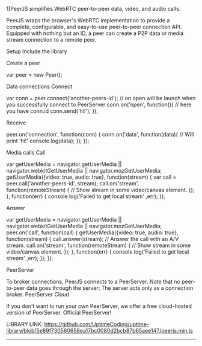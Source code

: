 1)PeerJS simplifies WebRTC peer-to-peer data, video, and audio calls.

PeerJS wraps the browser's WebRTC implementation to provide a complete, configurable, and easy-to-use peer-to-peer connection API. Equipped with nothing but an ID, a peer can create a P2P data or media stream connection to a remote peer. 


Setup
Include the library

<script src="https://unpkg.com/peerjs@1.4.5/dist/peerjs.min.js"></script>

Create a peer

var peer = new Peer();

Data connections
Connect

var conn = peer.connect('another-peers-id');
// on open will be launch when you successfully connect to PeerServer
conn.on('open', function(){
  // here you have conn.id
  conn.send('hi!');
});

Receive

peer.on('connection', function(conn) {
  conn.on('data', function(data){
    // Will print 'hi!'
    console.log(data);
  });
});

Media calls
Call

var getUserMedia = navigator.getUserMedia || navigator.webkitGetUserMedia || navigator.mozGetUserMedia;
getUserMedia({video: true, audio: true}, function(stream) {
  var call = peer.call('another-peers-id', stream);
  call.on('stream', function(remoteStream) {
    // Show stream in some video/canvas element.
  });
}, function(err) {
  console.log('Failed to get local stream' ,err);
});

Answer

var getUserMedia = navigator.getUserMedia || navigator.webkitGetUserMedia || navigator.mozGetUserMedia;
peer.on('call', function(call) {
  getUserMedia({video: true, audio: true}, function(stream) {
    call.answer(stream); // Answer the call with an A/V stream.
    call.on('stream', function(remoteStream) {
      // Show stream in some video/canvas element.
    });
  }, function(err) {
    console.log('Failed to get local stream' ,err);
  });
});

PeerServer

To broker connections, PeerJS connects to a PeerServer. Note that no peer-to-peer data goes through the server; The server acts only as a connection broker.
PeerServer Cloud

If you don't want to run your own PeerServer, we offer a free cloud-hosted version of PeerServer. Official PeerServer! 

LIBRARY LINK: https://github.com/UptimeCoding/uptime-library/blob/5e89f730560658ea17bc0080d2bcb87b65aee147/peerjs.min.js

_____________________________________________________________________________________________________________________________________


